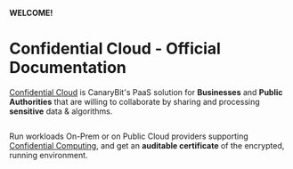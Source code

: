**WELCOME!**

# Confidential Cloud - Official Documentation

[Confidential Cloud](http://confidentialcloud.io) is CanaryBit's PaaS solution for **Businesses** and **Public Authorities** that are willing to collaborate by sharing and processing **sensitive** data & algorithms.

<embed src="./img/confidential-cloud-solution.png" alt="CanaryBit Confidential Cloud" width="100%" />

Run workloads On-Prem or on Public Cloud providers supporting [Confidential Computing](https://www.canarybit.eu/what-is-confidential-computing-and-why-should-i-care/), and get an **auditable certificate** of the encrypted, running environment.

<embed src="./img/confidential-cloud-platform.png" alt="CanaryBit Confidential Cloud" width="100%" />
